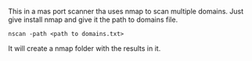 This in a mas port scanner tha uses nmap to scan multiple domains.
Just give install nmap and give it the path to domains file.

`nscan -path <path to domains.txt>`

It will create a nmap folder with the results in it.

